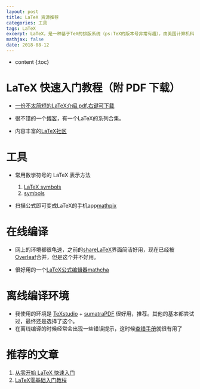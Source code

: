 ```yaml
---
layout: post
title: LaTeX 资源推荐
categories: 工具
tags: LaTeX
excerpt: LaTeX，是一种基于TeX的排版系统（ps:TeX的版本号非常有趣），由美国计算机科学家莱斯利·兰伯特在20世纪80年代初期开发，利用这种格式系统的处理，能在几天，甚至几小时内生成很多具有书籍质量的印刷品。对于生成复杂表格和数学公式，这一点表现得尤为突出。因此它非常适用于生成高印刷质量的科技和数学、物理文档。现在国内很多高效论文都使用LaTeX排版。
mathjax: false
date: 2018-08-12
---
```



* content
{:toc}

# LaTeX 快速入门教程（附 PDF 下载）

- [一份不太简短的LaTeX介绍.pdf,右键可下载](/file/一份不太简短的LaTeX介绍.pdf)

- 很不错的一个[博客](https://liam.page/categories/LaTeX/)，有一个LaTeX的系列合集。

- 内容丰富的[LaTeX社区](https://www.latexstudio.net/)

# 工具
- 常用数学符号的 LaTeX 表示方法
    1. [LaTeX symbols](http://mohu.org/info/symbols/symbols.htm)
    2. [symbols](http://detexify.kirelabs.org/symbols.html)

- 扫描公式即可变成LaTeX的手机app[mathpix](https://mathpix.com/)


# 在线编译
- 网上的环境都很龟速，之前的[shareLaTeX](https://www.sharelatex.com/)界面简洁好用，现在已经被[Overleaf](https://www.overleaf.com/)合并，但是这个并不好用。

- 很好用的一个[LaTeX公式编辑器mathcha](https://www.mathcha.io/)


# 离线编译环境

- 我使用的环境是 [TeXstudio](http://www.texstudio.org/) + [sumatraPDF](https://www.sumatrapdfreader.org/free-pdf-reader.html) 很好用，推荐。其他的基本都尝试过，最终还是选择了这个。
- 在离线编译的时候经常会出现一些错误提示，这时候[查错手册](https://texfaq.org/)就很有用了

# 推荐的文章

1. [从零开始 LaTeX 快速入门](http://liuchengxu.org/blog-cn/posts/quick-latex/)
2. [LaTeX零基础入门教程](https://www.jianshu.com/p/3e842d67ada2)
